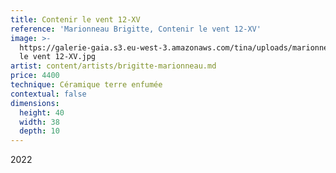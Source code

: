 ```yaml
---
title: Contenir le vent 12-XV
reference: 'Marionneau Brigitte, Contenir le vent 12-XV'
image: >-
  https://galerie-gaia.s3.eu-west-3.amazonaws.com/tina/uploads/marionneau-brigitte/galerie-gaia-marionneau-brigitte-Contenir
  le vent 12-XV.jpg
artist: content/artists/brigitte-marionneau.md
price: 4400
technique: Céramique terre enfumée
contextual: false
dimensions:
  height: 40
  width: 38
  depth: 10
---
```


2022
